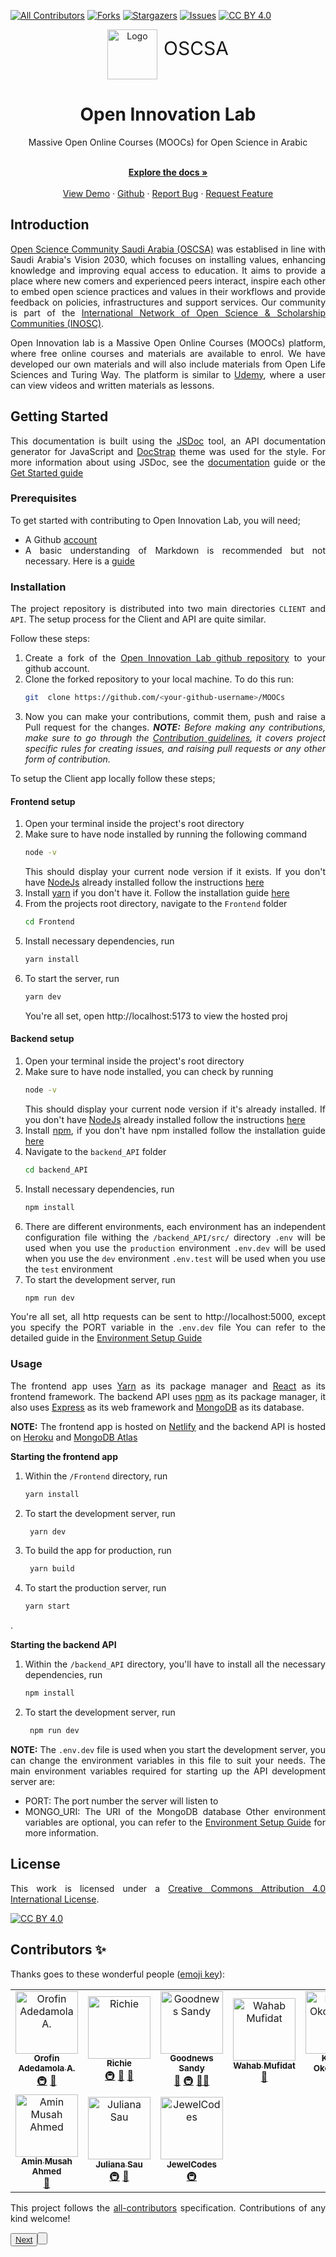 <!-- ALL-CONTRIBUTORS-BADGE:START - Do not remove or modify this section -->
[![All Contributors](https://img.shields.io/badge/all_contributors-1-orange.svg?style=flat-square)](#contributors-)
[![Forks][forks-shield]][forks-url]
[![Stargazers][stars-shield]][stars-url]
[![Issues][issues-shield]][issues-url]
[![CC BY 4.0][cc-by-shield]][cc-by]


<!-- ALL-CONTRIBUTORS-BADGE:END -->

<!-- PROJECT LOGO -->

<div align="center" style="display:flex; align-items: center; justify-content: center" flex-direction="row">
  <picture>
    <source media="(prefers-color-scheme: dark)" srcset="https://avatars.githubusercontent.com/u/79674464?s=200&v=4">
    <img src="https://avatars.githubusercontent.com/u/79674464?s=200&v=4" width="80" height="80" alt="Logo"/>
  </picture>
  <p align="center" style="font-size:30px; margin-top: 10px; margin-left: 10px">OSCSA</p>
</div>

<h1 align="center">Open Innovation Lab</h1>

<div align="center">
    Massive Open Online Courses (MOOCs) for Open Science in Arabic
</div>
<br />

<div align="center">
  <p align="center">
    <a href="https://github.com/Open-Science-Community-Saudi-Arabia/MOOCs"><strong>Explore the docs »</strong></a>
    <br />
    <br />
    <a href="https://oscsa-moocs.netlify.app/">View Demo</a>
    ·
    <a href="https://github.com/Open-Science-Community-Saudi-Arabia/MOOCs">Github</a>
    ·
    <a href="https://github.com/Open-Science-Community-Saudi-Arabia/MOOCs/issues">Report Bug</a>
    ·
    <a href="https://github.com/Open-Science-Community-Saudi-Arabia/MOOCs/issues">Request Feature</a>
  </p>
</div>

<div align="justify">

## Introduction
[Open Science Community Saudi Arabia (OSCSA)](https://osc-ksa.com) was establised in line with Saudi Arabia's Vision 2030, which focuses on installing values, enhancing knowledge and improving equal access to education. It aims to provide a place where new comers and experienced peers interact, inspire each other to embed open science practices and values in their workflows and provide feedback on policies, infrastructures and support services. Our community is part of the [International Network of Open Science & Scholarship Communities (INOSC)](https://osc-international.com).

Open Innovation lab is a Massive Open Online Courses (MOOCs) platform, where free online courses and materials are available to enrol. We have developed our own materials and will also include materials from Open Life Sciences and Turing Way. 
The platform is similar to [Udemy](https://udemy.com), where a user can view videos and written materials as lessons.

## Getting Started
This documentation is built using the [JSDoc](https://github.com/jsdoc/jsdoc) tool, an API documentation generator for JavaScript and [DocStrap](https://github.com/docstrap/docstrap) theme was used for the style. For more information about using JSDoc, see the [documentation](https://jsdoc.app/) guide or the [Get Started guide](https://jsdoc.app/about-getting-started.html)

### Prerequisites
To get started with contributing to Open Innovation Lab, you will need;
- A Github [account](https://github.com/)
- A basic understanding of Markdown is recommended but not necessary. Here is a [guide](https://www.markdownguide.org/cheat-sheet/)

### Installation
The project repository is distributed into two main directories `CLIENT` and `API`. The setup process for the Client and API are quite similar.

Follow these steps:
1. Create a fork of the [Open Innovation Lab github repository](https://github.com/Open-Science-Community-Saudi-Arabia/MOOCs) to your github account.
2. Clone the forked repository to your local machine.
   To do this run:
   ```bash
   git  clone https://github.com/<your-github-username>/MOOCs
   ```
3. Now you can make your contributions, commit them, push and raise a Pull request for the changes.
   <i><b>NOTE:</b> Before making any contributions, make sure to go through the [Contribution guidelines](), it covers project specific rules for creating issues, and raising pull requests or any other form of contribution. </i>

To setup the Client app locally follow these steps;
#### Frontend setup
1. Open your terminal inside the project's root directory
2. Make sure to have node installed by running the following command
    ```bash
    node -v 
    ```
    This should display your current node version if it exists.
    If you don't have [NodeJs](https://nodejs.org/) already installed follow the instructions [here](https://nodejs.org/en/download/)
3. Install [yarn](https://www.npmjs.com/package/yarn) if you don't have it. Follow the installation guide [here](https://classic.yarnpkg.com/en/docs/install)
4. From the projects root directory, navigate to the `Frontend` folder
   ```bash
   cd Frontend
   ```
5. Install necessary dependencies, run
   ```bash
   yarn install
   ```
6. To start the server, run
   ```bash
   yarn dev
   ```
    You're all set, open http://localhost:5173 to view the hosted proj

#### Backend setup
1. Open your terminal inside the project's root directory
2. Make sure to have node installed, you can check by running
   ```bash
   node -v
   ```
   This should display your current node version if it's already installed.
   If you don't have [NodeJs](https://nodejs.org/) already installed follow the instructions [here](https://nodejs.org/en/download/)
3. Install [npm](https://docs.npmjs.com/about-npm), if you don't have npm installed follow the installation guide [here](https://docs.npmjs.com/downloading-and-installing-node-js-and-npm)
4. Navigate to the `backend_API` folder
   ```bash
   cd backend_API  
   ```
5. Install necessary dependencies, run
   ```bash
   npm install
   ```
6. There are different environments, each environment has an independent configuration file withing the `/backend_API/src/` directory
   `.env` will be used when you use the `production` environment
   `.env.dev` will be used when you use the `dev` environment
   `.env.test` will be used when you use the `test` environment
7. To start the development server, run
    ```bash
    npm run dev
    ```
You're all set, all http requests can be sent to http://localhost:5000, except you specify the PORT variable in the `.env.dev` file
You can refer to the detailed guide in the [Environment Setup Guide]()


### Usage
The frontend app uses [Yarn](https://classic.yarnpkg.com/en/docs/install) as its package manager and [React](https://reactjs.org/) as its frontend framework. The backend API uses [npm](https://npmjs.com) as its package manager, it also uses [Express](https://expressjs.com/) as its web framework and [MongoDB](https://www.mongodb.com/) as its database.

**NOTE:** The frontend app is hosted on [Netlify](https://www.netlify.com/) and the backend API is hosted on [Heroku](https://www.heroku.com/) and [MongoDB Atlas](https://www.mongodb.com/cloud/atlas)

**Starting the frontend app**
1. Within the `/Frontend` directory, run
   ```bash
   yarn install
   ```
2. To start the development server, run
   ```bash
    yarn dev
    ```
3. To build the app for production, run
   ```bash
    yarn build
    ```
4. To start the production server, run
    ```bash
    yarn start
    ```

.


**Starting the backend API**

1. Within the `/backend_API` directory, you'll have to install all the necessary dependencies, run
   ```bash
   npm install
   ```  

2. To start the development server, run
   ```bash
    npm run dev
    ```

**NOTE:** The `.env.dev` file is used when you start the development server, you can change the environment variables in this file to suit your needs.
The main environment variables required for starting up the API development server are:
- PORT: The port number the server will listen to
- MONGO_URI: The URI of the MongoDB database
Other environment variables are optional, you can refer to the [Environment Setup Guide]() for more information.



## License

This work is licensed under a
[Creative Commons Attribution 4.0 International License][cc-by].

[![CC BY 4.0][cc-by-image]][cc-by]

## Contributors ✨

Thanks goes to these wonderful people ([emoji key](https://allcontributors.org/docs/en/emoji-key)):

<!-- ALL-CONTRIBUTORS-LIST:START - Do not remove or modify this section -->
<!-- prettier-ignore-start -->
<!-- markdownlint-disable -->
<table>
  <tbody>
    <tr>
      <td align="center"><a href="http://adedamolaorofin.web.app"><img src="https://avatars.githubusercontent.com/u/74486522?v=4?s=100" width="100px;" alt="Orofin Adedamola A."/><br /><sub><b>Orofin Adedamola A.</b></sub></a><br /><a href="#infra-Meekunn" title="Infrastructure (Hosting, Build-Tools, etc)">🚇</a> <a href="#design-Meekunn" title="Design">🎨</a></td>
      <td align="center"><a href="https://realrichi3.github.io"><img src="https://avatars.githubusercontent.com/u/76791916?v=4?s=100" width="100px;" alt="Richie"/><br /><sub><b>Richie</b></sub></a><br /><a href="#infra-RealRichi3" title="Infrastructure (Hosting, Build-Tools, etc)">🚇</a> <a href="#ideas-RealRichi3" title="Ideas, Planning, & Feedback">🤔</a> <a href="https://github.com/Open-Science-Community-Saudi-Arabia/MOOCs/pulls?q=is%3Apr+reviewed-by%3ARealRichi3" title="Reviewed Pull Requests">👀</a></td>
      <td align="center"><a href="https://goodnewssandy.netlify.app/"><img src="https://avatars.githubusercontent.com/u/54219127?v=4?s=100" width="100px;" alt="Goodnews Sandy"/><br /><sub><b>Goodnews Sandy</b></sub></a><br /><a href="https://github.com/Open-Science-Community-Saudi-Arabia/MOOCs/pulls?q=is%3Apr+reviewed-by%3Asandygudie" title="Reviewed Pull Requests">👀</a> <a href="#infra-sandygudie" title="Infrastructure (Hosting, Build-Tools, etc)">🚇</a> <a href="#mentoring-sandygudie" title="Mentoring">🧑‍🏫</a></td>
      <td align="center"><a href="https://github.com/mufidat3250"><img src="https://avatars.githubusercontent.com/u/77861437?v=4?s=100" width="100px;" alt="Wahab Mufidat"/><br /><sub><b>Wahab Mufidat</b></sub></a><br /><a href="#design-mufidat3250" title="Design">🎨</a></td>
      <td align="center"><a href="https://github.com/anslemkelechi"><img src="https://avatars.githubusercontent.com/u/47811347?v=4?s=100" width="100px;" alt="Kelechi Okoronkwo"/><br /><sub><b>Kelechi Okoronkwo</b></sub></a><br /><a href="#infra-anslemkelechi" title="Infrastructure (Hosting, Build-Tools, etc)">🚇</a></td>
      <td align="center"><a href="https://github.com/oEbuka"><img src="https://avatars.githubusercontent.com/u/94439139?v=4?s=100" width="100px;" alt="Obiora Ebuka"/><br /><sub><b>Obiora Ebuka</b></sub></a><br /><a href="#infra-oEbuka" title="Infrastructure (Hosting, Build-Tools, etc)">🚇</a></td>
      <td align="center"><a href="http://okereke.dev"><img src="https://avatars.githubusercontent.com/u/65835404?v=4?s=100" width="100px;" alt="Okereke Chinweotito"/><br /><sub><b>Okereke Chinweotito</b></sub></a><br /><a href="https://github.com/Open-Science-Community-Saudi-Arabia/MOOCs/commits?author=okerekechinweotito" title="Tests">⚠️</a> <a href="#infra-okerekechinweotito" title="Infrastructure (Hosting, Build-Tools, etc)">🚇</a></td>
    </tr>
    <tr>
      <td align="center"><a href="https://github.com/AminMusah"><img src="https://avatars.githubusercontent.com/u/60413409?v=4?s=100" width="100px;" alt="Amin Musah Ahmed"/><br /><sub><b>Amin Musah Ahmed</b></sub></a><br /><a href="https://github.com/Open-Science-Community-Saudi-Arabia/MOOCs/issues?q=author%3AAminMusah" title="Bug reports">🐛</a></td>
      <td align="center"><a href="https://julianasau.vercel.app"><img src="https://avatars.githubusercontent.com/u/49183775?v=4?s=100" width="100px;" alt="Juliana Sau "/><br /><sub><b>Juliana Sau </b></sub></a><br /><a href="#infra-JulianaSau" title="Infrastructure (Hosting, Build-Tools, etc)">🚇</a> <a href="#ideas-JulianaSau" title="Ideas, Planning, & Feedback">🤔</a></td>
      <td align="center"><a href="https://github.com/ORIYOMI289"><img src="https://avatars.githubusercontent.com/u/63899878?v=4?s=100" width="100px;" alt="JewelCodes"/><br /><sub><b>JewelCodes</b></sub></a><br /><a href="#infra-ORIYOMI289" title="Infrastructure (Hosting, Build-Tools, etc)">🚇</a></td>
    </tr>
  </tbody>
</table>

<!-- <div class="next-button"> -->

<!-- markdownlint-restore -->
<!-- prettier-ignore-end -->


<!-- ALL-CONTRIBUTORS-LIST:END -->

This project follows the [all-contributors](https://github.com/all-contributors/all-contributors) specification. Contributions of any kind welcome!

<button class="next"> <a href="./tutorial-changelog.html"> Next </a> <button>
</div>

<!-- MARKDOWN LINKS & IMAGES -->
<!-- https://www.markdownguide.org/basic-syntax/#reference-style-links -->
[cc-by]: http://creativecommons.org/licenses/by/4.0/
[cc-by-image]: https://i.creativecommons.org/l/by/4.0/88x31.png
[cc-by-shield]: https://img.shields.io/badge/License-CC%20BY%204.0-lightgrey.svg?style=flat-square
[forks-shield]: https://img.shields.io/github/forks/Open-Science-Community-Saudi-Arabia/MOOCs.svg?style=flat-square
[forks-url]: https://github.com/Open-Science-Community-Saudi-Arabia/MOOCs/network/members
[stars-shield]: https://img.shields.io/github/stars/Open-Science-Community-Saudi-Arabia/MOOCs.svg?style=flat-square&color=brightgreen
[stars-url]: https://github.com/Open-Science-Community-Saudi-Arabia/MOOCs/stargazers
[issues-shield]: https://img.shields.io/github/issues/Open-Science-Community-Saudi-Arabia/MOOCs.svg?style=flat-square
[issues-url]: https://github.com/Open-Science-Community-Saudi-Arabia/MOOCs/issues


